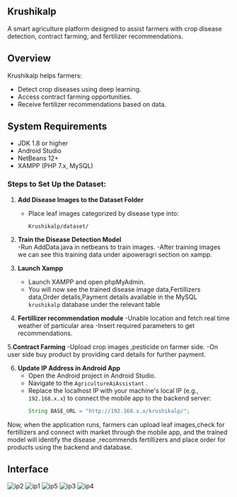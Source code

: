 ## Krushikalp
A smart agriculture platform designed to assist farmers with crop disease detection, contract farming, and fertilizer recommendations.
## Overview
Krushikalp helps farmers:
- Detect crop diseases using deep learning.
- Access contract farming opportunities.
- Receive fertilizer recommendations based on data.

## System Requirements
- JDK 1.8 or higher
- Android Studio 
- NetBeans 12+
- XAMPP (PHP 7.x, MySQL)
  
###  Steps to Set Up the Dataset:

1. **Add Disease Images to the Dataset Folder**  
   - Place leaf images categorized by disease type into:
     ```
     Krushikalp/dataset/
     ```

2. **Train the Disease Detection Model**  
   -Run AddData.java in netbeans to train images.
   -After training images we can see this training data under aipoweragri section on xampp.
   

3. **Launch Xampp**  
   - Launch XAMPP and open phpMyAdmin.
   - You will now see the trained disease image data,Fertillizers data,Order details,Payment details available in the MySQL `krushikalp` database under the relevant table

4. **Fertillizer recommendation module**
   -Unable location and fetch real time weather of particular area
   -Insert required parameters to get recommendations.

 5.**Contract Farming**
   -Upload crop images ,pesticide on farmer side.
   -On user side buy product by providing card details for further payment.


6. **Update IP Address in Android App**  
   - Open the Android project in Android Studio.
   - Navigate to the `AgricultureAiAssistant` .
   - Replace the localhost IP with your machine's local IP (e.g., `192.168.x.x`) to connect the mobile app to the backend server:
     ```java
     String BASE_URL = "http://192.168.x.x/krushikalp/";
     ```

Now, when the application runs, farmers can upload leaf images,check for fertillizers and connect with market through the mobile app, and the trained model will identify the disease ,recommends fertillizers and place order for products using the backend and database.

## Interface
![ip2](https://github.com/user-attachments/assets/f054f00d-e7ae-4d06-8a6a-df73a08ff603)
![ip1](https://github.com/user-attachments/assets/7bd2f77b-dc57-4da3-a119-7006873b807f)
![ip5](https://github.com/user-attachments/assets/9e94ef06-62f2-4b6d-b592-0296aed9c44e)
![ip3](https://github.com/user-attachments/assets/c3dd5da4-2528-429e-9562-79d90e86adc8)
![ip4](https://github.com/user-attachments/assets/9e47197d-45d1-4169-8a0a-ed666c966e44)






